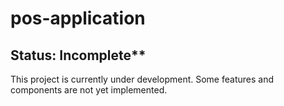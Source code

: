 # pos-application

## Status: Incomplete\*\*

This project is currently under development. Some features and components are not yet implemented.
